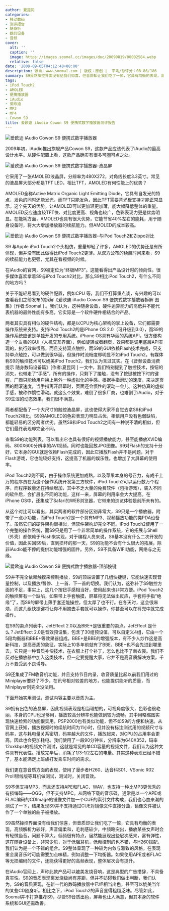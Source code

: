 ```yaml
---
author: 夏昆冈
categories:
- 移动数码
- 测评报告
- 随身听
- 数码设备
- 音频
cover:
  alt: ''
  caption: ''
  image: https://images.soomal.cc/images/doc/20090819/00002584.webp
  relative: false
date: '2009-09-05T04:12:48+08:00'
description: 源自：www.soomal.com | 版权：原创 |  平均/总评分：08.86/186
summary: S9虽然操控界面没有给我们惊喜，但音质却让我们吃了一惊，它具有均衡的表现，高频解析力较好，声音偏柔和，毛刺感较少，中频略突出，播放某些女声时会有轻微齿音，问题不算大，低频很有特点，居然能展现出些层次感来，富有弹性，这在随身设备上，非常少见
tags:
- iPod Touch2
- AMOLED
- 便携播放器
- iAudio
- 爱欧迪
- MP3
- MP4
- Cowon S9
title: 爱欧迪 iAudio Cowon S9 便携式数字播放器测评报告
---
```


![爱欧迪 iAudio Cowon S9 便携式数字播放器](https://images.soomal.cc/images/doc/20090819/00002584.webp)



2009年初，iAudio推出旗舰产品Cowon S9，这款产品应该代表了iAudio的最高设计水平。从硬件配置上看，这款产品确实有很多可圈可点之处。



![爱欧迪 iAudio Cowon S9 便携式数字播放器-液晶屏](https://images.soomal.cc/images/doc/20090819/00002592.webp)



它采用了一张AMOLED液晶屏，分辨率为480X272，对角线长度3.3英寸。常见的液晶屏大部分都是TFT LED。相比TFT，AMOLED有何性能上的优势？



AMOLED全称Active Matrix Organic Light Emitting Diode，它具有自发光的特点，发色的同时还能发光，而TFT只能发色，因此TFT需要背光板支持才能正常显示。这个先天的优势，让AMOLED可以更加轻更加薄，能大幅降低整体的重量。AMOLED反应速度较TFT快、对比度更高、视角也较广，色彩表现力更是优势明显。在能耗方面，AMOLED也具有很大优势，它能节省40%左右的能耗，用于随身设备时，将大大增加播放器的续航能力。但AMOLED的成本较高。



![爱欧迪 iAudio Cowon S9 便携式数字播放器-与iPod Touch2和Zippo对比](https://images.soomal.cc/images/doc/20090819/00002585.webp)



S9 与Apple iPod Touch2个头相仿，重量却轻了许多，AMOLED的优势还是有所体现，但并没有因此做得比iPod Touch2更薄。从双方公布的续航时间来看，S9的续航能力也更强，尤其在看视频的时候。



在iAudio的官网，S9被定位为“终极MP3”。这能看得出产品设计时的倾向性。很多媒体喜欢拿着S9与iPod Touch2对比，那么S9相比iPod Touch2，有什么不同的地方吗？



关于不能轻易看到的硬件配置，例如CPU 等，我们不打算重点谈，有兴趣的可以查看我们之前发布的拆解《爱欧迪 iAudio Cowon S9 便携式数字播放器拆解 图集》[作者:Soomal ]
。我们认为，这种随身设备，硬件运算能力的高低并不能代表机器的最终性能有多高，它实际是一个软件硬件相结合的产品。



两者其实具有相似的硬件结构，都是以CPU为核心架构的掌上设备，它们都需要操作系统来支持。支持iPod Touch2的是iPhone OS 2.0（可升级到3.0），而S9的操作系统应该是单独开发的专用系统。iPhone OS具有华丽的系统API，很方便构造一个友善的GUI（人机交互界面），例如旋转或者翻页，效果都是调用底层API实现的，执行效率很高，而且支持双点触控，而S9的GUI依赖Flash技术完成，只支持单点触控，可以做到很华丽，但操作时流畅度却明显不如iPod Touch2。有媒体称S9的触控技术可以媲美iPod Touch2，我们认为言过其实。在《音频设备消费提示  随身数码设备篇》[作者:夏昆冈 ]
一文中，我们特别提到了触控技术，按钮的消失，也带走了“手感”，所有的操作，只剩下了接触，没有了按键被按下时的键程，厂商只能给用户换上另外一种虚拟化的手感。根据手指滑动的速度，来决定页面的翻滚速度，当手指离开屏幕时，页面还会惯性的滚动一会儿。这种仿真的虚拟手感，被称作惯性滑动。就这么个效果，难倒了很多厂商，也难倒了iAudio，对于S9生涩的动态效果，我们很不满意。



两者都配备了一个大尺寸的触控液晶屏，这也使得大家不自觉去拿S9和iPod Touch2相比，S9的AMOLED的色彩表现力明显占优，相信用户没有色弱缺陷，都能轻易的区分两者优劣。虽然S9和iPod Touch2之间有一种说不清的相似，但它们最终表现却完全不同。



查看S9的功能列表，可以看出它也具有很好的视频播放能力，甚至能播放XVID编码、800X600分辨率的AVI视频。同时也能回放JPG图像。S9对Flash的支持十分好，它本身的GUI就是依赖Flash完成的，因此它播放Flash并不是问题，对于Flash游戏，它也能较好支持，这提高了机器的娱乐性。也增加了大屏幕的使用率。



iPod Touch2则不同，由于操作系统更加成熟，以及苹果本身的号召力，有成千上万的程序员在为这个操作系统开发第三方软件，iPod Touch2可以运行数万个程序，而程序数量还在持续增加，其中不乏大量的免费软件（包括游戏），装入不同的软件后，会扩展出不同的功能，这样一来，屏幕的利用率会大大提高。在iPhone OS中，还集成了Safari的WEB浏览器，它带来的浏览体验是前所未有的。



从这个对比可以看出，其实两者的软件部分区别非常大，S9只是一个播放器，附带了一点小功能，而iPod Touch2是一个具有MP3、视频播放功能的类PDA设备了。虽然它们的硬件架构很相似，但软件架构却完全不同。iPod Touch2使用了一个完整的操作系统，而S9只是用了一个非常简单的操作系统，它的拓展与Shell（外壳）都依赖于Flash来实现，对于编程人员来说，S9基本没有什么二次开发的价值，因此买回S9后，直到损坏的那一天，S9的功能不会有什么很大的拓展，除非iAudio能不停的提供功能增强的固件。另外，S9不具备WIFI功能，网络与之无缘。



![爱欧迪 iAudio Cowon S9 便携式数字播放器-顶部按键](https://images.soomal.cc/images/doc/20090819/00002589.webp)



S9并不完全依赖触摸来控制播放，S9的顶端设置了几组快捷键，它能快速实现音量控制，以及播放/暂停、上一首、下一首的切换。我们认为，这弥补了S9触控方面的不足，事实上，这几个按钮手感相当好，使用起来也非常方便。iPod Touch2的触控屏有一个缺陷，如果带上手套触摸，屏幕将无法做出反应，手套将手指“绝缘”了，而S9的屏带上薄手套还能操控，但太厚了也不行。在冬天时，这会很麻烦，而这几组快捷键将让你不用摘去手套就可以操作，你甚至可以在裤兜中就完成操作。



在S9的卖点列表中，JetEffect 2.0以及BBE+是很重要的卖点。JetEffect 是什么？JetEffect 2.0是音效预设集，包含了30组预设值，可以自定义4组，它由一个5段均衡器和BBE+等效果器组成。BBE+是BBE的增强版本，有不少人炒作这是高新科技，是高音质的象征，实际上10多年前就有了BBE，BBE+也不会先进到哪里去，它只是一种音质补偿技术，在衣服上打个补丁，怎么也比不了新衣裳。我们不反对在播放器中加入这类技术，但一定要提醒大家，它并不是高音质解决方案，千万不要受到不良诱导。



S9还集成了FM收音机功能，并且支持节目内录，收音质量比起以前我们用过的Miniplayer要好了不少，在讯号相对较差的地方，也能提供能听的质量，而Miniplayer则完全没法用。



下面开始实用测试，测试内容主要以音质为主。



S9拥有出色的液晶屏，因此视频表现是相当理想的，可视角度很大，色彩也很艳丽，本身的CPU也足够用，播放较高分辨率也能做到较为流畅。其中用略缩图实现快速检索的功能很实用，PSP2000也有类似功能，但不如S9的方便和快速。从官网上获知，播放视频时的续航时间为11小时，但并没有标注测试用的视频尺寸与码率，这与耗电量关系密切，码率越大的文件，播放起来，对CPU的占用率会更高，因此也会更加耗电。我们使用了一段90分钟长，分辨率为640X352，码率12xxkbps的视频文件测试，这就是常见的单CD容量的视频文件，我们认为这种文件具有代表性。播放完毕后，消耗了1/3-1/2左右的电量。其实这种表现已经不错了，基本能满足上班族打发乘车时间的需求。



我们更在意音质方面的表现，使用了漫步者H260、达音科S01、VSonic R02 ProII银线版等耳机做测试，测试时，关闭音效。



S9不但支持MP3，而且还支持APE和FLAC、WAV，也支持一种比MP3更优秀的有损编码――OGG，但不支持MPC。从网络下载的音乐碟，通常是以一个APE或FLAC编码的CDImage的镜像文件加一个CUE的索引文件构成，我们也心血来潮的测试了一下，结果发现S9并不支持通过CUE对镜像文件直接分曲，镜像文件被认作了一个单独的曲子被播放。



S9虽然操控界面没有给我们惊喜，但音质却让我们吃了一惊，它具有均衡的表现，高频解析力较好，声音偏柔和，毛刺感较少，中频略突出，播放某些女声时会有轻微齿音，问题不算大，低频很有特点，居然能展现出些层次感来，富有弹性，这在随身设备上，非常少见，对于低阻耳机，低频控制的也不错，与H260搭配，我们认为是一个不错的组合。S9整体呈现了一种较为内敛与雅致的风格，在表现重金属音乐时可能需要加点味精，例如调整一下均衡器。如果使用APE或者FLAC等无损编码的文件，还能获得更好的高频表现，整体层次会有提升。



在iAudio官网上，声称此款产品可以媲美发烧音响，这是典型的广告措辞，不具备真实性。S9的音质表现离发烧级尚有差距，但并不妨碍我们做出判断，我们认为，S9的音质表现，在新一代的数码播放器中已经相当出色，甚至可以媲美当年的某些CD随身听。相比之下，iPod Touch2的声音显得粗糙乏味。尽管如此，Soomal并不打算推荐S9，尽管S9音质出色，屏幕也让人满意，但其本身的软件系统和GUI还需改善。